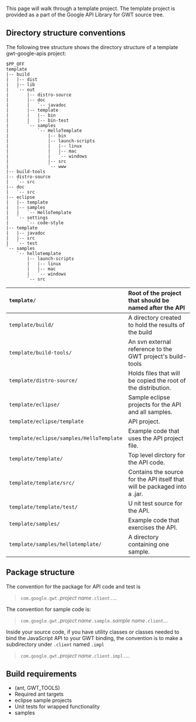 This page will walk through a template project.  The template project is provided as a part of the Google API Library for GWT source tree.

## Directory structure conventions ##

The following tree structure shows the directory structure of a template gwt-google-apis project:

```
$PP_OFF
template
|-- build
|   |-- dist
|   |-- lib
|   `-- out
|       |-- distro-source
|       |-- doc
|       |   `-- javadoc
|       |-- template
|       |   |-- bin
|       |   |-- bin-test
|       `-- samples
|           `-- HelloTemplate
|               |-- bin
|               |-- launch-scripts
|               |   |-- linux
|               |   |-- mac
|               |   `-- windows
|               |-- src
|               `-- www
|-- build-tools
|-- distro-source
|   `-- src
|-- doc
|   `-- src
|-- eclipse
|   |-- template
|   |-- samples
|   |   `-- HelloTemplate
|   `-- settings
|       `-- code-style
|-- template
|   |-- javadoc
|   |-- src
|   `-- test
`-- samples
    `-- hellotemplate
        |-- launch-scripts
        |   |-- linux
        |   |-- mac
        |   `-- windows
        `-- src

```

| `template/` | Root of the project that should be named after the API |
|:------------|:-------------------------------------------------------|
| `template/build/` | A directory created to hold the results of the build |
| `template/build-tools/` | An svn external reference to the GWT project's build-tools |
| `template/distro-source/` | Holds files that will be copied the root of the distribution.|
| `template/eclipse/` | Sample eclipse projects for the API and all samples. |
| `template/eclipse/template` | API project. |
| `template/eclipse/samples/HelloTemplate` | Example code that uses the API project file. |
| `template/template/` | Top level dirctory for the API code.|
| `template/template/src/` | Contains the source for the API itself that will be packaged into a .jar. |
| `template/template/test/` |U nit test source for the API.|
| `template/samples/` | Example code that exercises the API.|
| `template/samples/hellotemplate/` | A directory containing one sample.|


## Package structure ##

The convention for the package for API code and test is

> `com.google.gwt.`_project name_`.client.`...

The convention for sample code is:

> `com.google.gwt.`_project name_`.sample.`_sample name_`.client`...

Inside your source code, if you have utility classes or classes needed to bind the JavaScript API to your GWT binding, the convention is to make a subdirectory under `.client` named `.impl`

> `com.google.gwt.`_project name_`.client.impl.`...


## Build requirements ##

  * (ant, GWT\_TOOLS)
  * Required ant targets
  * eclipse sample projects
  * Unit tests for wrapped functionality
  * samples